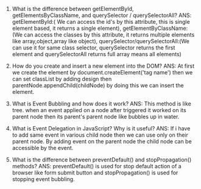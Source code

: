 1. What is the difference between getElementById, getElementsByClassName, and querySelector / querySelectorAll?
ANS: getElementById:( We can access the id's by this attribute, this is single element based, it returns a single element), getElementByClassName:(We can access the classes by this attribute, it returns multiple elements like array,object,array like object), querySelector/querySelectorAll:(We can use it for same class selector, querySelector returns the first element and querySelectorAll returns full array means all elements)

2. How do you create and insert a new element into the DOM?
ANS: At first we create the element by document.createElement('tag name') then we can set classList by adding design then parentNode.appendChild(childNode) by doing this we can insert the element.
3. What is Event Bubbling and how does it work?
ANS: This method is like tree. when an event applied on a node after triggered it worked on its parent node then its parent's parent node like bubbles up in water. 
4. What is Event Delegation in JavaScript? Why is it useful?
ANS: If i have to add same event in various child node then we can use only on their parent node. By adding event on the parent node the child node can be accessible by the event.
5. What is the difference between preventDefault() and stopPropagation() methods?
ANS: preventDefault() is used for stop default action of a browser like form submit button and stopPropagation() is used for stopping event bubbling.
